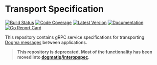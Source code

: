 # Transport Specification

[![Build Status](https://github.com/dogmatiq/transportspec/workflows/CI/badge.svg)](https://github.com/dogmatiq/transportspec/actions?workflow=CI)
[![Code Coverage](https://img.shields.io/codecov/c/github/dogmatiq/transportspec/master.svg)](https://codecov.io/github/dogmatiq/transportspec)
[![Latest Version](https://img.shields.io/github/tag/dogmatiq/transportspec.svg?label=semver)](https://semver.org)
[![Documentation](https://img.shields.io/badge/go.dev-reference-007d9c)](https://pkg.go.dev/github.com/dogmatiq/transportspec)
[![Go Report Card](https://goreportcard.com/badge/github.com/dogmatiq/transportspec)](https://goreportcard.com/report/github.com/dogmatiq/transportspec)

This repository contains gRPC service specifications for transporting [Dogma
messages](https://github.com/dogmatiq/dogma#message) between applications.

> **This repository is deprecated. Most of the functionality has been moved into
[dogmatiq/interopspec](https://github.com/dogmatiq/interopspec).**
